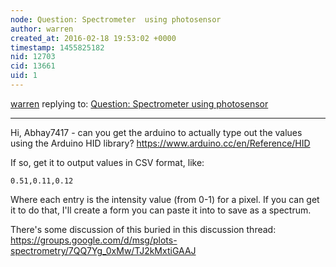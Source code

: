 ```yaml
---
node: Question: Spectrometer  using photosensor
author: warren
created_at: 2016-02-18 19:53:02 +0000
timestamp: 1455825182
nid: 12703
cid: 13661
uid: 1
---
```




[warren](../profile/warren) replying to: [Question: Spectrometer  using photosensor](../notes/Abhay7417/02-18-2016/question-spectrometer-using-photosensor)

----
Hi, Abhay7417 - can you get the arduino to actually type out the values using the Arduino HID library? https://www.arduino.cc/en/Reference/HID

If so, get it to output values in CSV format, like:

````
0.51,0.11,0.12
````

Where each entry is the intensity value (from 0-1) for a pixel. If you can get it to do that, I'll create a form you can paste it into to save as a spectrum. 

There's some discussion of this buried in this discussion thread: https://groups.google.com/d/msg/plots-spectrometry/7QQ7Yg_0xMw/TJ2kMxtiGAAJ